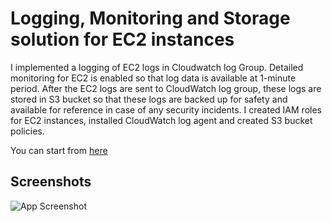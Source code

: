 # Logging, Monitoring and Storage solution for EC2 instances


I implemented a logging of EC2 logs in Cloudwatch log Group. Detailed monitoring for EC2 is enabled so that log data is available at 1-minute period. 
After the EC2 logs are sent to CloudWatch log group, these logs are stored in S3 bucket so that these logs are backed up for safety and available for reference in case of any security incidents. I created IAM roles for EC2 instances, installed CloudWatch log agent and created S3 bucket policies.

You can start from [here](https://github.com/warlock601/AWS/blob/bcbdcce36c486fd7942fc40eab4cd56c4f3d743c/Logging%2C%20Monitoring%20and%20Storage%20solution%20for%20EC2%20instances/EC2%20instance/README.md)
## Screenshots

![App Screenshot](https://via.placeholder.com/468x300?text=App+Screenshot+Here)
